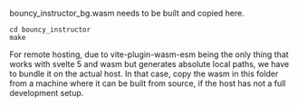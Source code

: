 bouncy_instructor_bg.wasm needs to be built and copied here.

```
cd bouncy_instructor
make
```

For remote hosting, due to vite-plugin-wasm-esm being the only thing that works
with svelte 5 and wasm but generates absolute local paths, we have to bundle it
on the actual host. In that case, copy the wasm in this folder from a machine
where it can be built from source, if the host has not a full development setup.